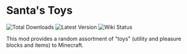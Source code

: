 # Santa's Toys
![Total Downloads](http://modshields.herokuapp.com/totaldl?id=santas-toys)
![Latest Version](http://modshields.herokuapp.com/latestversion?id=santas-toys)
![Wiki Status](http://modshields.herokuapp.com/wiki?article=Santa's_Toys)

This mod provides a random assortment of "toys" (utility and pleasure blocks and items) to Minecraft.